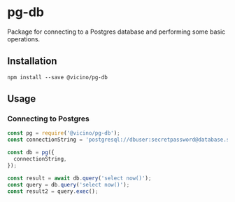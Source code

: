 # pg-db
Package for connecting to a Postgres database and performing some basic operations.

## Installation
```npm install --save @vicino/pg-db```

## Usage

### Connecting to Postgres

```javascript
const pg = require('@vicino/pg-db');
const connectionString = 'postgresql://dbuser:secretpassword@database.server.com:3211/mydb';

const db = pg({
  connectionString,
});

const result = await db.query('select now()');
const query = db.query('select now()');
const result2 = query.exec();
```